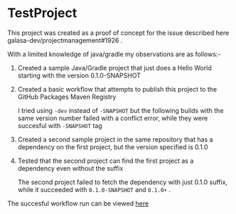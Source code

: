 # TestProject

This project was created as a proof of concept for the issue described here galasa-dev/projectmanagement#1926 .

With a limited knowledge of java/gradle my observations are as follows:-
1) Created a sample Java/Gradle project that just does a Hello World starting with the version 0.1.0-SNAPSHOT
2) Created a basic workflow that attempts to publish this project to the GitHub Packages Maven Registry

   I tried using `-dev` instead of `-SNAPSHOT` but the following builds with the same version number failed with a conflict error, while they were succesful with `-SNAPSHOT` tag
4) Created a second sample project in the same repository that has a dependency on the first project, but the version specified is 0.1.0 
5) Tested that the second project can find the first project as a dependency even without the suffix

   The second project failed to fetch the dependency with just 0.1.0 suffix, while it succeeded with `0.1.0-SNAPSHOT` and `0.1.0+` .

The succesful workflow run can be viewed [here](https://github.com/jaydee029/TestProject/actions/runs/10034907413)

